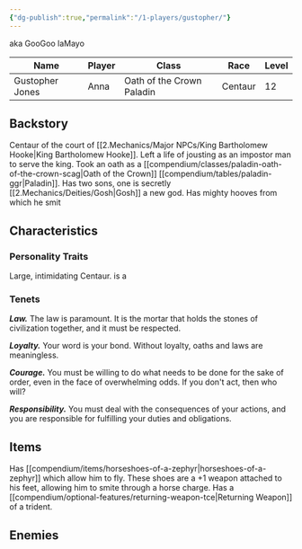 ```yaml
---
{"dg-publish":true,"permalink":"/1-players/gustopher/"}
---
```


aka GooGoo laMayo

| Name            | Player | Class                     | Race    | Level |
| --------------- | ------ | ------------------------- | ------- | ----- |
| Gustopher Jones | Anna   | Oath of the Crown Paladin | Centaur | 12    |

## Backstory
Centaur of the court of [[2.Mechanics/Major NPCs/King Bartholomew Hooke\|King Bartholomew Hooke]]. 
Left a life of jousting as an impostor man to serve the king.
Took an oath as a [[compendium/classes/paladin-oath-of-the-crown-scag\|Oath of the Crown]] [[compendium/tables/paladin-ggr\|Paladin]].
Has two sons, one is secretly [[2.Mechanics/Deities/Gosh\|Gosh]] a new god.
Has mighty hooves from which he smit



## Characteristics

### Personality Traits
Large, intimidating Centaur. 
is a 

### Tenets
**_Law._** The law is paramount. It is the mortar that holds the stones of civilization together, and it must be respected.

**_Loyalty._** Your word is your bond. Without loyalty, oaths and laws are meaningless.

**_Courage._** You must be willing to do what needs to be done for the sake of order, even in the face of overwhelming odds. If you don't act, then who will?

**_Responsibility._** You must deal with the consequences of your actions, and you are responsible for fulfilling your duties and obligations.
## Items
Has [[compendium/items/horseshoes-of-a-zephyr\|horseshoes-of-a-zephyr]] which allow him to fly. These shoes are a +1 weapon attached to his feet, allowing him to smite through a horse charge.
Has a [[compendium/optional-features/returning-weapon-tce\|Returning Weapon]] of a trident.

## Enemies